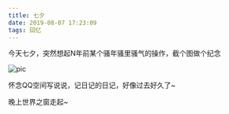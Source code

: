 ```yaml
---
title: 七夕
date: 2019-08-07 17:23:09
tags: 回忆
---
```


今天七夕，突然想起N年前某个骚年骚里骚气的操作，截个图做个纪念

![pic](https://gitee.com/osc_hh/pics/raw/master/RKFA4u.png)

怀念QQ空间写说说，记日记的日记，好像过去好久了~

晚上世界之窗走起~